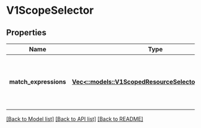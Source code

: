 # V1ScopeSelector

## Properties
Name | Type | Description | Notes
------------ | ------------- | ------------- | -------------
**match_expressions** | [**Vec<::models::V1ScopedResourceSelectorRequirement>**](v1.ScopedResourceSelectorRequirement.md) | A list of scope selector requirements by scope of the resources. | [optional] [default to null]

[[Back to Model list]](../README.md#documentation-for-models) [[Back to API list]](../README.md#documentation-for-api-endpoints) [[Back to README]](../README.md)


